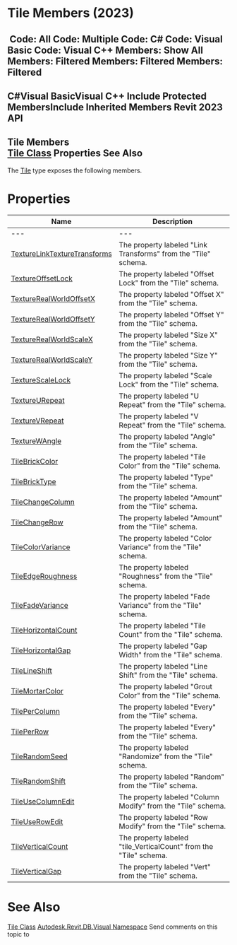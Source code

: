 # Tile Members (2023)

﻿
 Code: All Code: Multiple Code: C# Code: Visual Basic Code: Visual C++  Members: Show All Members: Filtered Members: Filtered Members: Filtered   
---  
C#Visual BasicVisual C++
Include Protected MembersInclude Inherited Members
Revit 2023 API  
---  
Tile Members  
[Tile Class](2871b849-9a05-b097-d27d-b998e8254311.md "Tile Class") Properties See Also  
---  
The [Tile](2871b849-9a05-b097-d27d-b998e8254311.md "Tile Class") type exposes the following members.
# Properties
| Name | Description |
| --- | --- |
| --- | --- | --- |
| [TextureLinkTextureTransforms](d0598b16-b15d-efb6-0565-473265aef655.md "TextureLinkTextureTransforms Property") | The property labeled "Link Transforms" from the "Tile" schema. |
| [TextureOffsetLock](914b4666-6c95-5ca7-ca05-f7a834e516ca.md "TextureOffsetLock Property") | The property labeled "Offset Lock" from the "Tile" schema. |
| [TextureRealWorldOffsetX](4ccf926e-2426-3c5a-af51-f1690f4878f8.md "TextureRealWorldOffsetX Property") | The property labeled "Offset X" from the "Tile" schema. |
| [TextureRealWorldOffsetY](c904ec08-bfd7-7135-3699-0a9fc1051364.md "TextureRealWorldOffsetY Property") | The property labeled "Offset Y" from the "Tile" schema. |
| [TextureRealWorldScaleX](2dd17914-c939-f7aa-1bea-c3cb62d15076.md "TextureRealWorldScaleX Property") | The property labeled "Size X" from the "Tile" schema. |
| [TextureRealWorldScaleY](3c0c6506-90d2-3047-6716-07039388ae9f.md "TextureRealWorldScaleY Property") | The property labeled "Size Y" from the "Tile" schema. |
| [TextureScaleLock](c1df6985-e0c1-4af9-9529-6753ab4393b4.md "TextureScaleLock Property") | The property labeled "Scale Lock" from the "Tile" schema. |
| [TextureURepeat](10ecdb1e-bb0d-3be0-581c-be39ab4010a1.md "TextureURepeat Property") | The property labeled "U Repeat" from the "Tile" schema. |
| [TextureVRepeat](5a74bb7c-bc69-12f7-a9fc-4cb54d42a452.md "TextureVRepeat Property") | The property labeled "V Repeat" from the "Tile" schema. |
| [TextureWAngle](8a710a00-fae4-ee68-fd45-68798a361ac5.md "TextureWAngle Property") | The property labeled "Angle" from the "Tile" schema. |
| [TileBrickColor](1676008f-ab31-ca7c-3a51-9cce2bc889c6.md "TileBrickColor Property") | The property labeled "Tile Color" from the "Tile" schema. |
| [TileBrickType](693d6c07-0653-663d-072a-df82465daadb.md "TileBrickType Property") | The property labeled "Type" from the "Tile" schema. |
| [TileChangeColumn](05c2b6b0-2112-4be4-998d-36bc77c1923a.md "TileChangeColumn Property") | The property labeled "Amount" from the "Tile" schema. |
| [TileChangeRow](6c9ba994-7c5a-abdc-1590-a0111bbde9f7.md "TileChangeRow Property") | The property labeled "Amount" from the "Tile" schema. |
| [TileColorVariance](3e645b47-8201-373f-60e8-25ada959629a.md "TileColorVariance Property") | The property labeled "Color Variance" from the "Tile" schema. |
| [TileEdgeRoughness](e283e22d-acb0-3a75-b404-7888a17c54f8.md "TileEdgeRoughness Property") | The property labeled "Roughness" from the "Tile" schema. |
| [TileFadeVariance](7f9247e1-d9bb-cb21-05e7-82bce839a489.md "TileFadeVariance Property") | The property labeled "Fade Variance" from the "Tile" schema. |
| [TileHorizontalCount](04ecc760-007c-7598-94b6-29d3c6d9ae3d.md "TileHorizontalCount Property") | The property labeled "Tile Count" from the "Tile" schema. |
| [TileHorizontalGap](dc156fa4-30f2-8f7b-bf3b-aa1091b77f68.md "TileHorizontalGap Property") | The property labeled "Gap Width" from the "Tile" schema. |
| [TileLineShift](3b423e14-35bb-db8b-fd20-c22b239bdb38.md "TileLineShift Property") | The property labeled "Line Shift" from the "Tile" schema. |
| [TileMortarColor](09ef7ec5-5d26-3848-7f47-b48d3badeaa0.md "TileMortarColor Property") | The property labeled "Grout Color" from the "Tile" schema. |
| [TilePerColumn](ff803f5c-3458-451e-d0b6-0819e6b6da09.md "TilePerColumn Property") | The property labeled "Every" from the "Tile" schema. |
| [TilePerRow](df9bdd3c-e41f-d251-07a3-2a58e61c768d.md "TilePerRow Property") | The property labeled "Every" from the "Tile" schema. |
| [TileRandomSeed](95cf3f80-28b7-d36d-b2a1-7a73ebbf29d9.md "TileRandomSeed Property") | The property labeled "Randomize" from the "Tile" schema. |
| [TileRandomShift](ce1d5b36-85fb-90ae-75fb-4da42bdb2438.md "TileRandomShift Property") | The property labeled "Random" from the "Tile" schema. |
| [TileUseColumnEdit](c4c7883b-8142-b07c-4852-60263ed2ba24.md "TileUseColumnEdit Property") | The property labeled "Column Modify" from the "Tile" schema. |
| [TileUseRowEdit](92fbc775-72a1-9c57-6211-52035bdbaf7e.md "TileUseRowEdit Property") | The property labeled "Row Modify" from the "Tile" schema. |
| [TileVerticalCount](65c57f0d-9813-6b85-401d-01bf85f5b944.md "TileVerticalCount Property") | The property labeled "tile_VerticalCount" from the "Tile" schema. |
| [TileVerticalGap](e88891ec-6dcb-cfbb-3aa0-28df254c90d8.md "TileVerticalGap Property") | The property labeled "Vert" from the "Tile" schema. |

# See Also
[Tile Class](2871b849-9a05-b097-d27d-b998e8254311.md "Tile Class")
[Autodesk.Revit.DB.Visual Namespace](f5a10581-6ac2-be19-0e32-f87d05bc8b83.md "Autodesk.Revit.DB.Visual Namespace")
Send comments on this topic to 